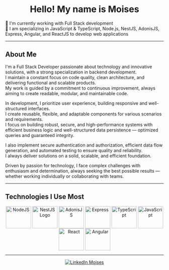 <h1 align="center">Hello! My name is Moises</h1>

🔭 I'm currently working with Full Stack development  
🌱 I am specializing in JavaScript & TypeScript, Node.js, NestJS, AdonisJS, Express, Angular, and ReactJS to develop web applications  

---

## About Me

I'm a Full Stack Developer passionate about technology and innovative solutions, with a strong specialization in backend development.  
I maintain a constant focus on code quality, clean architecture, and delivering functional and scalable products.  
My work is guided by a commitment to continuous improvement, always aiming to create readable, modular, and maintainable code.

In development, I prioritize user experience, building responsive and well-structured interfaces.  
I create reusable, flexible, and adaptable components for various scenarios and requirements.  
I focus on building robust, secure, and high-performance systems with efficient business logic and well-structured data persistence — optimized queries and guaranteed integrity.

I also implement secure authentication and authorization, efficient data flow generation, and automated testing to ensure quality and reliability.  
I always deliver solutions on a solid, scalable, and efficient foundation.

Driven by passion for technology, I face complex challenges with enthusiasm and determination, always seeking the best possible results — whether working individually or collaborating with teams.

---

## Technologies I Use Most

<div style="display: inline-block;" align="center">
  <img align="center" height="70" width="80" alt="NodeJS" src="https://cdn.jsdelivr.net/gh/devicons/devicon/icons/nodejs/nodejs-original-wordmark.svg" />
  <img src="https://logo.svgcdn.com/l/nestjs.svg" alt="NestJS Logo" width="80" height="70" align="center" />
  <img align="center" height="70" width="80" alt="AdonisJS" src="https://cdn.jsdelivr.net/gh/devicons/devicon/icons/adonisjs/adonisjs-original.svg" />
  <img align="center" height="70" width="80" alt="Express" src="https://cdn.jsdelivr.net/gh/devicons/devicon/icons/express/express-original.svg" />
  <img align="center" height="70" width="80" alt="TypeScript" src="https://cdn.jsdelivr.net/gh/devicons/devicon/icons/typescript/typescript-original.svg" />
  <img align="center" height="70" width="80" alt="JavaScript" src="https://cdn.jsdelivr.net/gh/devicons/devicon/icons/javascript/javascript-original.svg" />
  <img align="center" height="70" width="80" alt="React" src="https://cdn.jsdelivr.net/gh/devicons/devicon/icons/react/react-original.svg" />
  <img align="center" height="70" width="80" alt="Angular" src="https://cdn.jsdelivr.net/gh/devicons/devicon/icons/angularjs/angularjs-original.svg" />
</div>

---

<div align="center">
  <a href="https://www.linkedin.com/in/moises-breno-216740219/" target="_blank">
    <img align="center" src="https://img.shields.io/badge/LinkedIn-007785?style=for-the-badge&logo=linkedin&logoColor=white" alt="LinkedIn Moises" />
  </a>
</div>

